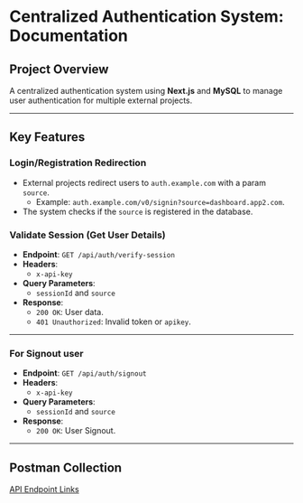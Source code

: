 # Centralized Authentication System: Documentation

## Project Overview

A centralized authentication system using **Next.js** and **MySQL** to manage user authentication for multiple external projects.

---

## Key Features

### Login/Registration Redirection

- External projects redirect users to `auth.example.com` with a param `source`.
  - Example: `auth.example.com/v0/signin?source=dashboard.app2.com`.
- The system checks if the `source` is registered in the database.

### Validate Session (Get User Details)

- **Endpoint**: `GET /api/auth/verify-session`
- **Headers**:
  - `x-api-key`
- **Query Parameters**:
  - `sessionId` and `source`
- **Response**:
  - `200 OK`: User data.
  - `401 Unauthorized`: Invalid token or `apikey`.

---

### For Signout user

- **Endpoint**: `GET /api/auth/signout`
- **Headers**:
  - `x-api-key`
- **Query Parameters**:
  - `sessionId` and `source`
- **Response**:
  - `200 OK`: User Signout.

---

## Postman Collection

[API Endpoint Links](https://github.com/manishthakur-dotix/dotix-auth/blob/master/Dotix-Auth.postman_collection.json)
